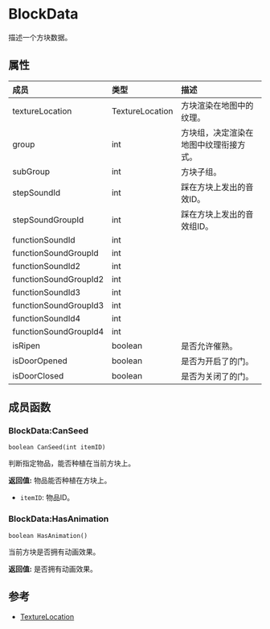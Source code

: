 # BlockData
描述一个方块数据。
## 属性
| 成员 | 类型 | 描述 |
| :--- | :--- | :--- |
| textureLocation | TextureLocation | 方块渲染在地图中的纹理。 |
| group | int | 方块组，决定渲染在地图中纹理衔接方式。 |
| subGroup | int | 方块子组。 |
| stepSoundId | int | 踩在方块上发出的音效ID。 |
| stepSoundGroupId | int | 踩在方块上发出的音效组ID。 |
| functionSoundId | int |  |
| functionSoundGroupId | int |  |
| functionSoundId2 | int |  |
| functionSoundGroupId2 | int |  |
| functionSoundId3 | int |  |
| functionSoundGroupId3 | int |  |
| functionSoundId4 | int |  |
| functionSoundGroupId4 | int |  |
| isRipen | boolean | 是否允许催熟。 |
| isDoorOpened | boolean | 是否为开启了的门。 |
| isDoorClosed | boolean | 是否为关闭了的门。 |
## 成员函数

### BlockData:CanSeed

```
boolean CanSeed(int itemID)
```

判断指定物品，能否种植在当前方块上。

 **返回值:** 物品能否种植在方块上。
* `itemID`: 物品ID。

### BlockData:HasAnimation

```
boolean HasAnimation()
```

当前方块是否拥有动画效果。

 **返回值:** 是否拥有动画效果。

## 参考

* [TextureLocation](TextureLocation.md)
